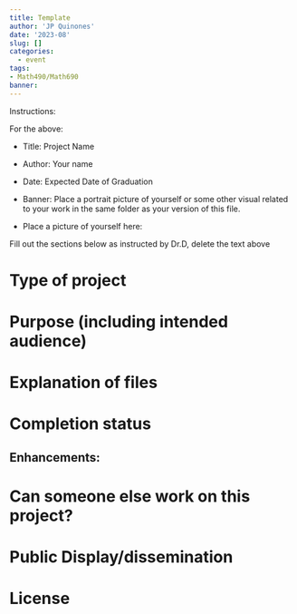 ```yaml
---
title: Template
author: 'JP Quinones'
date: '2023-08'
slug: []
categories:
  - event
tags:
- Math490/Math690
banner: 
---
```


Instructions:

For the above:

-   Title: Project Name

-   Author: Your name

-   Date: Expected Date of Graduation

-   Banner: Place a portrait picture of yourself or some other visual related to your work in the same folder as your version of this file.

-   Place a picture of yourself here:

Fill out the sections below as instructed by Dr.D, delete the text above

# Type of project

# Purpose (including intended audience)

# Explanation of files

# Completion status

## Enhancements:

# Can someone else work on this project?

# Public Display/dissemination

# License
